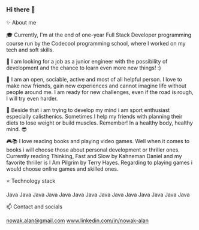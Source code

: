 ### Hi there 👋

✨ About me

🎓 Currently, I'm at the end of one-year Full Stack Developer programming course run by the Codecool programming school, where I worked on my tech and soft skills.

🔎 I am looking for a job as a junior engineer with the possibility of development and the chance to learn even more new things! :)

📁 I am an open, sociable, active and most of all helpful person. I love to make new friends, gain new experiences and cannot imagine life without people around me. I am ready for new challenges, even if the road is rough, I will try even harder.

💪 Beside that i am trying to develop my mind i am sport enthusiast especially calisthenics. Sometimes I help my friends with planning their diets to lose weight or build muscles. Remember! In a healthy body, healthy mind. 😎

🎮📚 I love reading books and playing video games. Well when it comes to books i will choose those about personal development or thriller ones. Currently reading Thinking, Fast and Slow by Kahneman Daniel and my favorite thriller is I Am Pilgrim by Terry Hayes. Regarding to playing games i would choose online games and skilled ones.

⭐ Technology stack

Java
Java
Java
Java
Java
Java
Java
Java
Java
Java
Java
Java
Java
Java


📫 Contact and socials

nowak.alan@gmail.com
www.linkedin.com/in/nowak-alan

<!--
**nowakalan/nowakalan** is a ✨ _special_ ✨ repository because its `README.md` (this file) appears on your GitHub profile.

Here are some ideas to get you started:

- 🔭 I’m currently working on ...
- 🌱 I’m currently learning ...
- 👯 I’m looking to collaborate on ...
- 🤔 I’m looking for help with ...
- 💬 Ask me about ...
- 📫 How to reach me: ...
- 😄 Pronouns: ...
- ⚡ Fun fact: ...
-->
